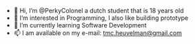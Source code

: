 - 👋 Hi, I’m @PerkyColonel a dutch student that is 18 years old
- 👀 I’m interested in Programming, I also like building prototype
- 🌱 I’m currently learning Software Development
- 📫 I am available on my e-mail: tmc.heuvelman@gmail.com

<!---
PerkyColonel/PerkyColonel is a ✨ special ✨ repository because its `README.md` (this file) appears on your GitHub profile.
You can click the Preview link to take a look at your changes.
--->
